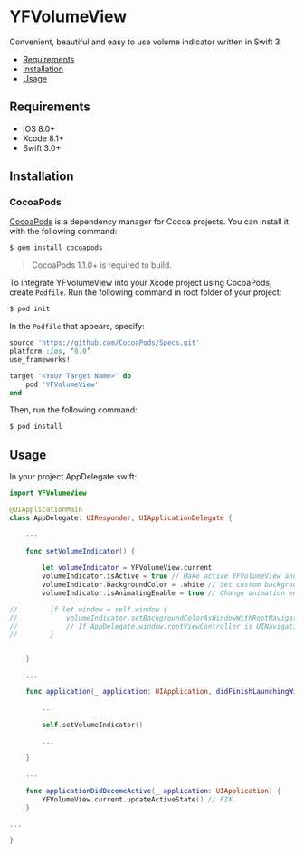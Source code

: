 # YFVolumeView
Convenient, beautiful and easy to use volume indicator written in Swift 3

- [Requirements](#requirements)
- [Installation](#installation)
- [Usage](#usage)


## Requirements

- iOS 8.0+
- Xcode 8.1+
- Swift 3.0+

## Installation
### CocoaPods

[CocoaPods](http://cocoapods.org) is a dependency manager for Cocoa projects. You can install it with the following command:

```bash
$ gem install cocoapods
```

> CocoaPods 1.1.0+ is required to build.


To integrate YFVolumeView into your Xcode project using CocoaPods, create `Podfile`. 
Run the following command in root folder of your project:

```bash
$ pod init
```

In the `Podfile` that appears, specify:

```ruby
source 'https://github.com/CocoaPods/Specs.git'
platform :ios, ‘8.0’
use_frameworks!

target '<Your Target Name>' do
	pod 'YFVolumeView'
end
```

Then, run the following command:

```bash
$ pod install
```

## Usage

In your project AppDelegate.swift:

```swift
import YFVolumeView

@UIApplicationMain
class AppDelegate: UIResponder, UIApplicationDelegate {

    ...
    
    func setVolumeIndicator() {
        
        let volumeIndicator = YFVolumeView.current
        volumeIndicator.isActive = true // Make active YFVolumeView and hide native HUD
        volumeIndicator.backgroundColor = .white // Set custom background color
        volumeIndicator.isAnimatingEnable = true // Change animation enable 

//        if let window = self.window {
//            volumeIndicator.setBackgroundColorAsWindowWithRootNavigationBar(window: window)
//            // If AppDelegate.window.rootViewController is UINavigationController, volume indicator color will be as UINavigationController.navigationBar.barTintColor
//        }


    }

    ...

    func application(_ application: UIApplication, didFinishLaunchingWithOptions launchOptions: [UIApplicationLaunchOptionsKey: Any]?) -> Bool {

        ...
        
        self.setVolumeIndicator()
        
        ...

    }

    ...
    
    func applicationDidBecomeActive(_ application: UIApplication) {
        YFVolumeView.current.updateActiveState() // FIX.
    }

...

}

```
